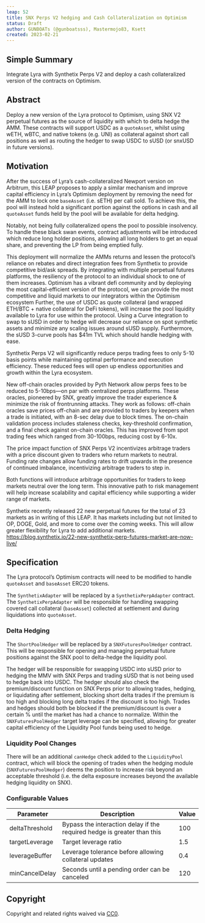 ```yaml
---
leap: 52
title: SNX Perps V2 hedging and Cash Collateralization on Optimism
status: Draft
author: GUNBOATs (@gunboatsss), Mastermojo83, Ksett
created: 2023-02-21
---
```


<!--You can leave these HTML comments in your merged LEAP and delete the visible duplicate text guides, they will not appear and may be helpful to refer to if you edit it again. This is the suggested template for new LEAPs. Note that a LEAP number will be assigned by an editor. When opening a pull request to submit your LEAP, please use an abbreviated title in the filename, `leap-draft_title_abbrev.md`. The title should be 44 characters or less.-->

## Simple Summary
<!--"If you can't explain it simply, you don't understand it well enough." Simply describe the outcome the proposed changes intends to achieve. This should be non-technical and accessible to a casual community member.-->
Integrate Lyra with Synthetix Perps V2 and deploy a cash collateralized version of the contracts on Optimism.

## Abstract
<!--A short (~200 word) description of the proposed change, the abstract should clearly describe the proposed change. This is what *will* be done if the LEAP is implemented, not *why* it should be done or *how* it will be done. If the LEAP proposes deploying a new contract, write, "we propose to deploy a new contract that will do x".-->
Deploy a new version of the Lyra protocol to Optimism, using SNX V2 perpetual futures as the source of liquidity with which to delta hedge the AMM. These contracts will support USDC as a `quoteAsset`, whilst using wETH, wBTC, and native tokens (e.g. UNI) as collateral against short call positions as well as routing the hedger to swap USDC to sUSD (or snxUSD in future versions).

## Motivation
<!--This is the problem statement. This is the *why* of the LEAP. It should clearly explain *why* the current state of the protocol is inadequate.  It is critical that you explain *why* the change is needed, if the LEAP proposes changing how something is calculated, you must address *why* the current calculation is innaccurate or wrong. This is not the place to describe how the LEAP will address the issue!-->
After the success of Lyra’s cash-collateralized Newport version on Arbitrum, this LEAP proposes to apply a similar mechanism and improve capital efficiency in Lyra’s Optimism deployment by removing the need for the AMM to lock one `baseAsset` (i.e. sETH) per call sold. To achieve this, the pool will instead hold a significant portion against the options in cash and all `quoteAsset` funds held by the pool will be available for delta hedging. 

Notably, not being fully collateralized opens the pool to possible insolvency. To handle these black swan events, contract adjustments will be introduced which reduce long holder positions, allowing all long holders to get an equal share, and preventing the LP from being emptied fully.

This deployment will normalize the AMMs returns and lessen the protocol’s reliance on rebates and direct integration fees from Synthetix to provide competitive bid/ask spreads. By integrating with multiple perpetual futures platforms, the resiliency of the protocol to an individual shock to one of them increases. Optimism has a vibrant defi community and by deploying the most capital-efficient version of the protocol, we can provide the most competitive and liquid markets to our integrators within the Optimism ecosystem
Further, the use of USDC as quote collateral (and wrapped ETH/BTC + native collateral for DeFi tokens), will increase the pool liquidity available to Lyra for use within the protocol. Using a Curve integration to swap to sUSD in order to hedge will decrease our reliance on spot synthetic assets and minimize any scaling issues around sUSD supply. Furthermore, the sUSD 3-curve pools has $41m TVL which should handle hedging with ease.

Synthetix Perps V2 will significantly reduce perps trading fees to only 5-10 basis points while maintaining optimal performance and execution efficiency. These reduced fees will open up endless opportunities and growth within the Lyra ecosystem.

New off-chain oracles provided by Pyth Network allow perps fees to be reduced to 5-10bps—on par with centralized perps platforms. These oracles, pioneered by SNX, greatly improve the trader experience & minimize the risk of frontrunning attacks. They work as follows: off-chain oracles save prices off-chain and are provided to traders by keepers when a trade is initiated, with an 8-sec delay due to block times. The on-chain validation process includes staleness checks, key-threshold confirmation, and a final check against on-chain oracles. This has improved from spot trading fees which ranged from 30-100bps, reducing cost by 6-10x.

The price impact function of SNX Perps V2 incentivizes arbitrage traders with a price discount given to traders who return markets to neutral. Funding rate changes allow funding rates to drift upwards in the presence of continued imbalance, incentivizing arbitrage traders to step in.

Both functions will introduce arbitrage opportunities for traders to keep markets neutral over the long term. This innovative path to risk management will help increase scalability and capital efficiency while supporting a wider range of markets.

Synthetix recently released 22 new perpetual futures for the total of 23 markets as in writing of this LEAP. It has markets including but not limited to OP, DOGE, Gold, and more to come over the coming weeks. This will allow greater flexibility for Lyra to add additional markets. 
https://blog.synthetix.io/22-new-synthetix-perp-futures-market-are-now-live/ 


## Specification
<!--The specification should describe the syntax and semantics of any new feature, there are five sections
1. Overview
2. Rationale
3. Technical Specification
4. Test Cases
5. Configurable Values
-->
The Lyra protocol’s Optimism contracts will need to be modified to handle `quoteAsset` and `baseAsset` ERC20 tokens.

The `SynthetixAdapter` will be replaced by a `SynthetixPerpAdapter` contract. The  `SynthetixPerpAdapter` will be responsible for handling swapping covered call collateral (`baseAsset`) collected at settlement and during liquidations into `quoteAsset`.

### Delta Hedging
The `ShortPoolHedger` will be replaced by a `SNXFuturesPoolHedger` contract. This will be responsible for opening and managing perpetual future positions against the SNX pool to delta-hedge the liquidity pool.

The hedger will be responsible for swapping USDC into sUSD prior to hedging the MMV with SNX Perps and trading sUSD that is not being used to hedge back into USDC.
The hedger should also check the premium/discount function on SNX Perps prior to allowing trades, hedging, or liquidating after settlement, blocking short delta trades if the premium is too high and blocking long delta trades if the discount is too high. Trades and hedges should both be blocked if the premium/discount is over a certain % until the market has had a chance to normalize.
Within the `SNXFuturesPoolHedger` target leverage can be specified, allowing for greater capital efficiency of the Liquidity Pool funds being used to hedge.

### Liquidity Pool Changes

There will be an additional `canHedge` check added to the `LiquidityPool` contract, which will block the opening of trades when the hedging module (`SNXFuturesPoolHedger`) deems the position to increase risk beyond an acceptable threshold (i.e. the delta exposure increases beyond the available hedging liquidity on SNX).

### Configurable Values
<!--Please list all values configurable under this implementation.-->
| Parameter      | Description                                                             | Value |
|----------------|-------------------------------------------------------------------------|-------|
| deltaThreshold | Bypass the interaction delay if the required hedge is greater than this | 100   |
| targetLeverage | Target leverage ratio                                                   | 1.5   |
| leverageBuffer | Leverage tolerance before allowing collateral updates                   | 0.4   |
| minCancelDelay | Seconds until a pending order can be canceled                           | 120   |

## Copyright
Copyright and related rights waived via [CC0](https://creativecommons.org/publicdomain/zero/1.0/).
